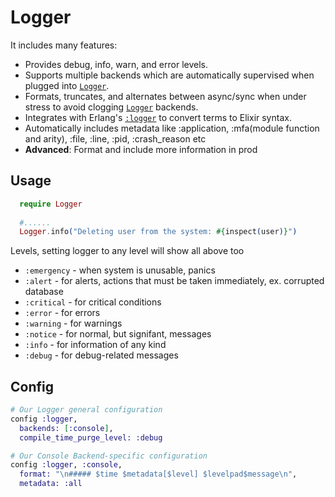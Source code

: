 # Logger

It includes many features:

- Provides debug, info, warn, and error levels.
- Supports multiple backends which are automatically supervised when plugged into [`Logger`](https://hexdocs.pm/logger/master/Logger.html#content).
- Formats, truncates, and alternates between async/sync when under stress to avoid clogging [`Logger`](https://hexdocs.pm/logger/master/Logger.html#content) backends.
- Integrates with Erlang's [`:logger`](http://erlang.org/doc/man/logger.html) to convert terms to Elixir syntax.
- Automatically includes metadata like :application, :mfa(module function and arity), :file, :line, :pid, :crash_reason etc
- **Advanced**: Format and include more information in prod

## Usage

```elixir
  require Logger
  
  #......
  Logger.info("Deleting user from the system: #{inspect(user)}")
```

Levels, setting logger to any level will show all above too

- `:emergency` - when system is unusable, panics
- `:alert` - for alerts, actions that must be taken immediately, ex. corrupted database
- `:critical` - for critical conditions
- `:error` - for errors
- `:warning` - for warnings
- `:notice` - for normal, but signifant, messages
- `:info` - for information of any kind
- `:debug` - for debug-related messages

## Config

```elixir
# Our Logger general configuration
config :logger,
  backends: [:console],
  compile_time_purge_level: :debug

# Our Console Backend-specific configuration
config :logger, :console,
  format: "\n##### $time $metadata[$level] $levelpad$message\n",
  metadata: :all
```

